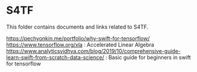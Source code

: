 # S4TF

This folder contains documents and links related to S4TF. 

https://pechyonkin.me/portfolio/why-swift-for-tensorflow/  
https://www.tensorflow.org/xla : Accelerated Linear Algebra   
https://www.analyticsvidhya.com/blog/2019/10/comprehensive-guide-learn-swift-from-scratch-data-science/ : Basic guide for beginners in swift for tensorflow  

